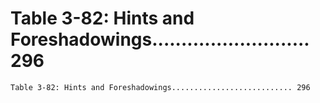 # Table 3-82: Hints and Foreshadowings........................... 296

```
Table 3-82: Hints and Foreshadowings........................... 296
```
